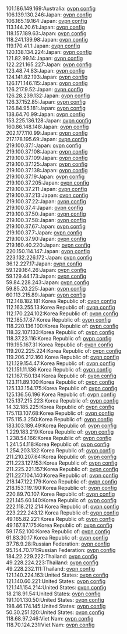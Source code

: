 101.186.149.169:Australia: [ovpn config](vpn/101_186_149_169.ovpn)  
106.139.130.246:Japan: [ovpn config](vpn/106_139_130_246.ovpn)  
106.165.19.164:Japan: [ovpn config](vpn/106_165_19_164.ovpn)  
113.144.20.61:Japan: [ovpn config](vpn/113_144_20_61.ovpn)  
118.157.189.63:Japan: [ovpn config](vpn/118_157_189_63.ovpn)  
118.241.139.98:Japan: [ovpn config](vpn/118_241_139_98.ovpn)  
119.170.41.1:Japan: [ovpn config](vpn/119_170_41_1.ovpn)  
120.138.134.224:Japan: [ovpn config](vpn/120_138_134_224.ovpn)  
121.82.99.14:Japan: [ovpn config](vpn/121_82_99_14.ovpn)  
122.221.165.227:Japan: [ovpn config](vpn/122_221_165_227.ovpn)  
123.48.74.83:Japan: [ovpn config](vpn/123_48_74_83.ovpn)  
124.141.82.193:Japan: [ovpn config](vpn/124_141_82_193.ovpn)  
126.171.146.115:Japan: [ovpn config](vpn/126_171_146_115.ovpn)  
126.217.9.52:Japan: [ovpn config](vpn/126_217_9_52.ovpn)  
126.28.239.132:Japan: [ovpn config](vpn/126_28_239_132.ovpn)  
126.37.152.85:Japan: [ovpn config](vpn/126_37_152_85.ovpn)  
126.84.95.181:Japan: [ovpn config](vpn/126_84_95_181.ovpn)  
138.64.70.99:Japan: [ovpn config](vpn/138_64_70_99.ovpn)  
153.225.136.128:Japan: [ovpn config](vpn/153_225_136_128.ovpn)  
160.86.148.148:Japan: [ovpn config](vpn/160_86_148_148.ovpn)  
202.177.110.99:Japan: [ovpn config](vpn/202_177_110_99.ovpn)  
217.178.195.69:Japan: [ovpn config](vpn/217_178_195_69.ovpn)  
219.100.37.1:Japan: [ovpn config](vpn/219_100_37_1.ovpn)  
219.100.37.108:Japan: [ovpn config](vpn/219_100_37_108.ovpn)  
219.100.37.109:Japan: [ovpn config](vpn/219_100_37_109.ovpn)  
219.100.37.125:Japan: [ovpn config](vpn/219_100_37_125.ovpn)  
219.100.37.138:Japan: [ovpn config](vpn/219_100_37_138.ovpn)  
219.100.37.19:Japan: [ovpn config](vpn/219_100_37_19.ovpn)  
219.100.37.205:Japan: [ovpn config](vpn/219_100_37_205.ovpn)  
219.100.37.211:Japan: [ovpn config](vpn/219_100_37_211.ovpn)  
219.100.37.213:Japan: [ovpn config](vpn/219_100_37_213.ovpn)  
219.100.37.22:Japan: [ovpn config](vpn/219_100_37_22.ovpn)  
219.100.37.4:Japan: [ovpn config](vpn/219_100_37_4.ovpn)  
219.100.37.50:Japan: [ovpn config](vpn/219_100_37_50.ovpn)  
219.100.37.58:Japan: [ovpn config](vpn/219_100_37_58.ovpn)  
219.100.37.67:Japan: [ovpn config](vpn/219_100_37_67.ovpn)  
219.100.37.7:Japan: [ovpn config](vpn/219_100_37_7.ovpn)  
219.100.37.90:Japan: [ovpn config](vpn/219_100_37_90.ovpn)  
219.160.40.220:Japan: [ovpn config](vpn/219_160_40_220.ovpn)  
220.150.114.147:Japan: [ovpn config](vpn/220_150_114_147.ovpn)  
223.132.226.172:Japan: [ovpn config](vpn/223_132_226_172.ovpn)  
36.12.227.17:Japan: [ovpn config](vpn/36_12_227_17.ovpn)  
59.129.164.26:Japan: [ovpn config](vpn/59_129_164_26.ovpn)  
59.129.44.173:Japan: [ovpn config](vpn/59_129_44_173.ovpn)  
59.84.228.243:Japan: [ovpn config](vpn/59_84_228_243.ovpn)  
59.85.20.225:Japan: [ovpn config](vpn/59_85_20_225.ovpn)  
60.113.215.89:Japan: [ovpn config](vpn/60_113_215_89.ovpn)  
112.148.182.181:Korea Republic of: [ovpn config](vpn/112_148_182_181.ovpn)  
112.163.255.13:Korea Republic of: [ovpn config](vpn/112_163_255_13.ovpn)  
112.170.224.102:Korea Republic of: [ovpn config](vpn/112_170_224_102.ovpn)  
112.185.17.87:Korea Republic of: [ovpn config](vpn/112_185_17_87.ovpn)  
118.220.136.100:Korea Republic of: [ovpn config](vpn/118_220_136_100.ovpn)  
118.32.107.133:Korea Republic of: [ovpn config](vpn/118_32_107_133.ovpn)  
118.37.23.116:Korea Republic of: [ovpn config](vpn/118_37_23_116.ovpn)  
119.195.167.31:Korea Republic of: [ovpn config](vpn/119_195_167_31.ovpn)  
119.202.225.224:Korea Republic of: [ovpn config](vpn/119_202_225_224.ovpn)  
119.206.212.160:Korea Republic of: [ovpn config](vpn/119_206_212_160.ovpn)  
121.129.154.47:Korea Republic of: [ovpn config](vpn/121_129_154_47.ovpn)  
121.151.11.136:Korea Republic of: [ovpn config](vpn/121_151_11_136.ovpn)  
121.167.150.134:Korea Republic of: [ovpn config](vpn/121_167_150_134.ovpn)  
123.111.89.100:Korea Republic of: [ovpn config](vpn/123_111_89_100.ovpn)  
125.133.154.175:Korea Republic of: [ovpn config](vpn/125_133_154_175.ovpn)  
125.136.56.196:Korea Republic of: [ovpn config](vpn/125_136_56_196.ovpn)  
125.137.215.223:Korea Republic of: [ovpn config](vpn/125_137_215_223.ovpn)  
14.32.185.225:Korea Republic of: [ovpn config](vpn/14_32_185_225.ovpn)  
175.113.107.68:Korea Republic of: [ovpn config](vpn/175_113_107_68.ovpn)  
175.115.3.250:Korea Republic of: [ovpn config](vpn/175_115_3_250.ovpn)  
183.103.189.49:Korea Republic of: [ovpn config](vpn/183_103_189_49.ovpn)  
1.229.183.219:Korea Republic of: [ovpn config](vpn/1_229_183_219.ovpn)  
1.238.54.166:Korea Republic of: [ovpn config](vpn/1_238_54_166.ovpn)  
1.241.54.118:Korea Republic of: [ovpn config](vpn/1_241_54_118.ovpn)  
1.254.203.132:Korea Republic of: [ovpn config](vpn/1_254_203_132.ovpn)  
211.210.207.64:Korea Republic of: [ovpn config](vpn/211_210_207_64.ovpn)  
211.223.127.153:Korea Republic of: [ovpn config](vpn/211_223_127_153.ovpn)  
211.225.221.157:Korea Republic of: [ovpn config](vpn/211_225_221_157.ovpn)  
211.227.104.140:Korea Republic of: [ovpn config](vpn/211_227_104_140.ovpn)  
218.147.122.179:Korea Republic of: [ovpn config](vpn/218_147_122_179.ovpn)  
218.153.119.190:Korea Republic of: [ovpn config](vpn/218_153_119_190.ovpn)  
220.89.70.107:Korea Republic of: [ovpn config](vpn/220_89_70_107.ovpn)  
221.145.60.140:Korea Republic of: [ovpn config](vpn/221_145_60_140.ovpn)  
222.118.212.214:Korea Republic of: [ovpn config](vpn/222_118_212_214.ovpn)  
223.222.243.12:Korea Republic of: [ovpn config](vpn/223_222_243_12.ovpn)  
49.165.82.221:Korea Republic of: [ovpn config](vpn/49_165_82_221.ovpn)  
49.167.87.175:Korea Republic of: [ovpn config](vpn/49_167_87_175.ovpn)  
59.17.52.100:Korea Republic of: [ovpn config](vpn/59_17_52_100.ovpn)  
61.83.30.17:Korea Republic of: [ovpn config](vpn/61_83_30_17.ovpn)  
37.78.9.28:Russian Federation: [ovpn config](vpn/37_78_9_28.ovpn)  
95.154.70.171:Russian Federation: [ovpn config](vpn/95_154_70_171.ovpn)  
184.22.229.222:Thailand: [ovpn config](vpn/184_22_229_222.ovpn)  
49.228.224.223:Thailand: [ovpn config](vpn/49_228_224_223.ovpn)  
49.228.232.111:Thailand: [ovpn config](vpn/49_228_232_111.ovpn)  
121.140.224.163:United States: [ovpn config](vpn/121_140_224_163.ovpn)  
121.140.60.221:United States: [ovpn config](vpn/121_140_60_221.ovpn)  
121.141.154.214:United States: [ovpn config](vpn/121_141_154_214.ovpn)  
18.218.91.54:United States: [ovpn config](vpn/18_218_91_54.ovpn)  
191.101.130.50:United States: [ovpn config](vpn/191_101_130_50.ovpn)  
198.46.174.145:United States: [ovpn config](vpn/198_46_174_145.ovpn)  
50.30.251.120:United States: [ovpn config](vpn/50_30_251_120.ovpn)  
118.68.97.246:Viet Nam: [ovpn config](vpn/118_68_97_246.ovpn)  
118.70.124.231:Viet Nam: [ovpn config](vpn/118_70_124_231.ovpn)  
